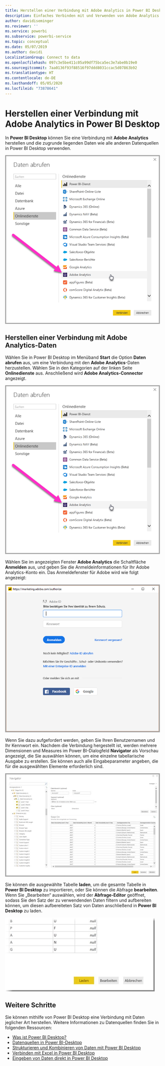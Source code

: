 ```yaml
---
title: Herstellen einer Verbindung mit Adobe Analytics in Power BI Desktop
description: Einfaches Verbinden mit und Verwenden von Adobe Analytics in Power BI Desktop
author: davidiseminger
ms.reviewer: ''
ms.service: powerbi
ms.subservice: powerbi-service
ms.topic: conceptual
ms.date: 05/07/2019
ms.author: davidi
LocalizationGroup: Connect to data
ms.openlocfilehash: 097c3e5be411c05a99df75bca5ec3e7abe0b19e0
ms.sourcegitcommit: 7aa0136f93f88516f97ddd8031ccac5d07863b92
ms.translationtype: HT
ms.contentlocale: de-DE
ms.lasthandoff: 05/05/2020
ms.locfileid: "73878641"
---
```

# <a name="connect-to-adobe-analytics-in-power-bi-desktop"></a>Herstellen einer Verbindung mit Adobe Analytics in Power BI Desktop 
In **Power BI Desktop** können Sie eine Verbindung mit **Adobe Analytics** herstellen und die zugrunde liegenden Daten wie alle anderen Datenquellen in Power BI Desktop verwenden. 

![Abrufen von Daten aus Adobe Analytics](media/desktop-connect-adobe-analytics/connect-adobe-analytics_01.png)

## <a name="connect-to-adobe-analytics-data"></a>Herstellen einer Verbindung mit Adobe Analytics-Daten
Wählen Sie in Power BI Desktop im Menüband **Start** die Option **Daten abrufen** aus, um eine Verbindung mit den **Adobe Analytics**-Daten herzustellen. Wählen Sie in den Kategorien auf der linken Seite **Onlinedienste** aus. Anschließend wird **Adobe Analytics-Connector** angezeigt.

![Abrufen von Daten aus Adobe Analytics](media/desktop-connect-adobe-analytics/connect-adobe-analytics_01.png)

Wählen Sie im angezeigten Fenster **Adobe Analytics** die Schaltfläche **Anmelden** aus, und geben Sie die Anmeldeinformationen für Ihr Adobe Analytics-Konto ein. Das Anmeldefenster für Adobe wird wie folgt angezeigt:

![Anmelden bei Adobe Analytics](media/desktop-connect-adobe-analytics/connect-adobe-analytics_03.png)

Wenn Sie dazu aufgefordert werden, geben Sie Ihren Benutzernamen und Ihr Kennwort ein. Nachdem die Verbindung hergestellt ist, werden mehrere Dimensionen und Measures im Power BI-Dialogfeld **Navigator** als Vorschau angezeigt, die Sie auswählen können, um eine einzelne tabellarische Ausgabe zu erstellen. Sie können auch alle Eingabeparameter angeben, die für die ausgewählten Elemente erforderlich sind. 

![Auswählen von Daten mit dem Navigator](media/desktop-connect-adobe-analytics/connect-adobe-analytics_04.png)

Sie können die ausgewählte Tabelle **laden**, um die gesamte Tabelle in **Power BI Desktop** zu importieren, oder Sie können die Abfrage **bearbeiten**. Wenn Sie „Bearbeiten“ auswählen, wird der **Abfrage-Editor** geöffnet, sodass Sie den Satz der zu verwendenden Daten filtern und aufbereiten können, um diesen aufbereiteten Satz von Daten anschließend in **Power BI Desktop** zu laden.

![Laden oder Bearbeiten von Daten im Navigator](media/desktop-connect-adobe-analytics/connect-adobe-analytics_05.png)


## <a name="next-steps"></a>Weitere Schritte
Sie können mithilfe von Power BI Desktop eine Verbindung mit Daten jeglicher Art herstellen. Weitere Informationen zu Datenquellen finden Sie in folgenden Ressourcen:

* [Was ist Power BI Desktop?](desktop-what-is-desktop.md)
* [Datenquellen in Power BI-Desktop](desktop-data-sources.md)
* [Strukturieren und Kombinieren von Daten mit Power BI Desktop](desktop-shape-and-combine-data.md)
* [Verbinden mit Excel in Power BI Desktop](desktop-connect-excel.md)   
* [Eingeben von Daten direkt in Power BI Desktop](desktop-enter-data-directly-into-desktop.md)   

